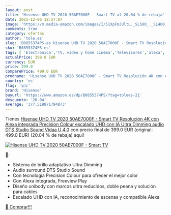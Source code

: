 ```yaml
---
layout: post
title: 'Hisense UHD TV 2020 50AE7000F - Smart TV al 20.04 % de rebaja'
date: 2021-12-06 18:57:07
image: 'https://m.media-amazon.com/images/I/51XpFmJUltL._SL500_._SL400_.jpg'
comments: true
category: ofertas
author: 'tole.es'
slug: 'B0855374PS-es Hisense UHD TV 2020 50AE7000F - Smart TV Resolución 4K con...'
sku: 'B0855374PS-es'
tags: [ 'Electrónica','TV, vídeo y home cinema','Televisores','alexa','hisense', ]
actualPrice: 399.0 EUR
currency: EUR
price: 399.0
comparePrice: 499.0 EUR
prodname: 'Hisense UHD TV 2020 50AE7000F - Smart TV Resolución 4K con Alexa integrada  Precision Colour  escalado UHD con IA  Ultra Dimming  audio DTS Studio Sound  Vidaa U 4.0'
country: 'es'
flag: '🇪🇸'
brand: 'Hisense'
buyurl: 'https://www.amazon.es/dp/B0855374PS/?tag=tolees-21'
descuento: '20.04'
average: '377.519871794873'
---
```


Tienes [Hisense UHD TV 2020 50AE7000F - Smart TV Resolución 4K con Alexa integrada  Precision Colour  escalado UHD con IA  Ultra Dimming  audio DTS Studio Sound  Vidaa U 4.0](https://www.amazon.es/dp/B0855374PS/?tag=tolees-21) con precio final de  399.0 EUR (original: 499.0 EUR) (20.04 %  de rebaja) aqui!

[![Hisense UHD TV 2020 50AE7000F - Smart TV](https://m.media-amazon.com/images/I/51XpFmJUltL._SL500_._SL400_.jpg)](https://www.amazon.es/dp/B0855374PS/?tag=tolees-21)

🔎:

- Sistema de brillo adaptativo Ultra Dimming
- Audio surround DTS Studio Sound
- Con tecnología Precision Colour para ofrecer el mejor color
- Con Alexa integrada, Freeview Play
- Diseño unibody con marcos ultra reducidos, doble peana y solución para cables
- Escalado UHD con IA, reconocimiento de escenas y compatible Alexa

[🛒 Comprar!!!](https://www.amazon.es/dp/B0855374PS/?tag=tolees-21)
